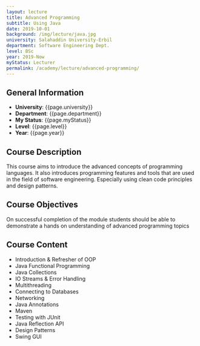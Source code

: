 ```yaml
---
layout: lecture
title: Advanced Programming
subtitle: Using Java
date: 2019-10-01
background: /img/lecture/java.jpg
university: Salahaddin University-Erbil
department: Software Engineering Dept.
level: BSc
year: 2019-Now
myStatus: Lecturer
permalink: /academy/lecture/advanced-programming/
---
```


## General Information

- **University**: {{page.university}}
- **Department**: {{page.department}}
- **My Status**: {{page.myStatus}}
- **Level**: {{page.level}}
- **Year**: {{page.year}}

## Course Description

This course aims to introduce the advanced concepts of programming languages. It also introduces programming features and tools that are used in the field of software engineering. Especially using clean code principles and design patterns.

## Course Objectives

On successful completion of the module students should be able to demonstrate a hands on understanding of advanced programming topics

## Course Content

- Introduction & Refresher of OOP
- Java Functional Programming
- Java Collections
- IO Streams & Error Handling
- Multithreading
- Connecting to Databases
- Networking
- Java Annotations
- Maven
- Testing with JUnit
- Java Reflection API
- Design Patterns
- Swing GUI
